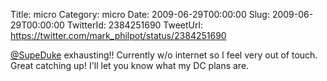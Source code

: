 Title: micro
Category: micro
Date: 2009-06-29T00:00:00
Slug: 2009-06-29T00:00:00
TwitterId: 2384251690
TweetUrl: https://twitter.com/mark_philpot/status/2384251690

[@SupeDuke](https://twitter.com/SupeDuke) exhausting!! Currently w/o internet so I feel very out of touch. Great catching up! I'll let you know what my DC plans are.